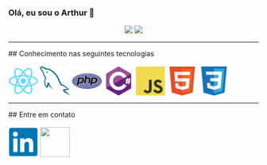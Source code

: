 ### Olá, eu sou o Arthur 👋

<div align="center">
  <img height="170em" src="https://github-readme-stats-sigma-five.vercel.app/api?username=ArthurMends777&show_icons=true&theme=dark&include_all_commits=true&count_private=true"/>
  <img height="180em" src="https://github-readme-stats-sigma-five.vercel.app/api/top-langs/?username=ArthurMends777&layout=compact&langs_count=20&theme=dark" />
</div>
<hr>
  ## Conhecimento nas seguintes tecnologias
    
<div style="display: inline_block"><br>
  <img align="center" alt="reactNative" height="60" width="60" src="https://github.com/devicons/devicon/blob/master/icons/react/react-original.svg">
  <img align="center" alt="mySql" height="60" width="60" src="https://github.com/devicons/devicon/blob/master/icons/mysql/mysql-original.svg">
  <img align="center" alt="php" height="60" width="60" src="https://github.com/devicons/devicon/blob/master/icons/php/php-original.svg">
  <img align="center" alt="Csharp" height="60" width="60" src="https://github.com/devicons/devicon/blob/master/icons/csharp/csharp-original.svg">
  <img align="center" alt="javascript" height="60" width="60" src="https://github.com/devicons/devicon/blob/master/icons/javascript/javascript-original.svg">
  <img align="center" alt="html" height="60" width="60" src="https://github.com/devicons/devicon/blob/master/icons/html5/html5-original.svg">
  <img align="center" alt="css" height="60" width="60" src="https://github.com/devicons/devicon/blob/master/icons/css3/css3-original.svg">
</div>
<hr>
  ## Entre em contato 
 
<div> 
  <br>
  <a href="https://www.linkedin.com/in/arthur-mendon%C3%A7a-265171273" target="_blank"><img src="https://github.com/devicons/devicon/blob/master/icons/linkedin/linkedin-original.svg" height="60" width="60"></img></a>
  <a href="https://www.instagram.com/arthur_mends16/" target="_blank"><img src="https://static-00.iconduck.com/assets.00/social-instagram-icon-2048x2048-xuel0xhc.png" target="_blank" height="60" width="60"></img></a>
</div>
